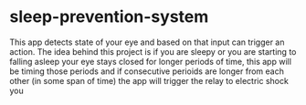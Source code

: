 # sleep-prevention-system
This app detects state of your eye and based on that input can trigger an action. The idea behind this project is if you are sleepy or you are starting to falling asleep your eye stays closed for longer periods of time, this app will be timing those periods and if consecutive perioids are longer from each other (in some span of time) the app will trigger the relay to electric shock you
